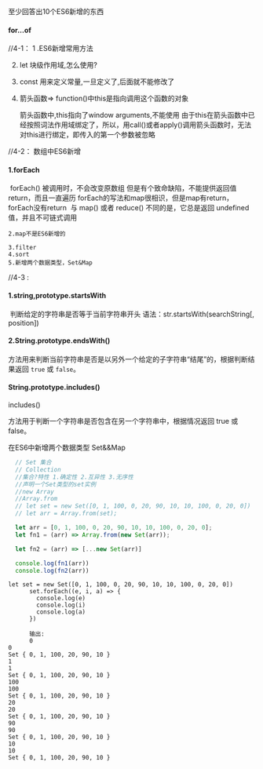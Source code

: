 至少回答出10个ES6新增的东西

#### for...of

//4-1：
1 .ES6新增常用方法

2. let 块级作用域,怎么使用?
3. const   用来定义常量,一旦定义了,后面就不能修改了
4. 箭头函数=> function()中this是指向调用这个函数的对象

    箭头函数中,this指向了window
    arguments,不能使用
    由于this在箭头函数中已经按照词法作用域绑定了，所以，用call()或者apply()调用箭头函数时，无法对this进行绑定，即传入的第一个参数被忽略

//4-2：
数组中ES6新增

####     1.forEach   

​	forEach() 被调用时，不会改变原数组
​	但是有个致命缺陷，不能提供返回值return，而且一直遍历
​	forEach的写法和map很相识，但是map有return，forEach没有return
​	与 map() 或者 reduce() 不同的是，它总是返回 undefined 值，并且不可链式调用

    2.map不是ES6新增的   
    
    3.filter   
    4.sort
    5.新增两个数据类型，Set&Map

//4-3 :

#### 	1.string,prototype.startsWith

​	    判断给定的字符串是否等于当前字符串开头
​	    语法：str.startsWith(searchString[, position])

#### 	2.String.prototype.endsWith()

方法用来判断当前字符串是否是以另外一个给定的子字符串“结尾”的，根据判断结果返回 `true` 或 `false`。



#### String.prototype.includes()

includes()

方法用于判断一个字符串是否包含在另一个字符串中，根据情况返回 true 或 false。



在ES6中新增两个数据类型 Set&&Map

```js
  // Set 集合
  // Collection
  //集合?特性 1.确定性 2.互异性 3.无序性
  //声明一个Set类型的set实例
  //new Array
  //Array.from
  // let set = new Set([0, 1, 100, 0, 20, 90, 10, 10, 100, 0, 20, 0])
  // let arr = Array.from(set);

  let arr = [0, 1, 100, 0, 20, 90, 10, 10, 100, 0, 20, 0];
  let fn1 = (arr) => Array.from(new Set(arr));

  let fn2 = (arr) => [...new Set(arr)]

  console.log(fn1(arr))
  console.log(fn2(arr))
```
```
let set = new Set([0, 1, 100, 0, 20, 90, 10, 10, 100, 0, 20, 0])
      set.forEach((e, i, a) => {
        console.log(e)
        console.log(i)
        console.log(a)
      })
      
      输出:
      0
0
Set { 0, 1, 100, 20, 90, 10 }
1
1
Set { 0, 1, 100, 20, 90, 10 }
100
100
Set { 0, 1, 100, 20, 90, 10 }
20
20
Set { 0, 1, 100, 20, 90, 10 }
90
90
Set { 0, 1, 100, 20, 90, 10 }
10
10
Set { 0, 1, 100, 20, 90, 10 }
      
```

